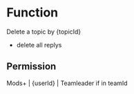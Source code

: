# Function
Delete a topic by {topicId}
- delete all replys

## Permission
Mods+ | {userId} | Teamleader if in teamId
